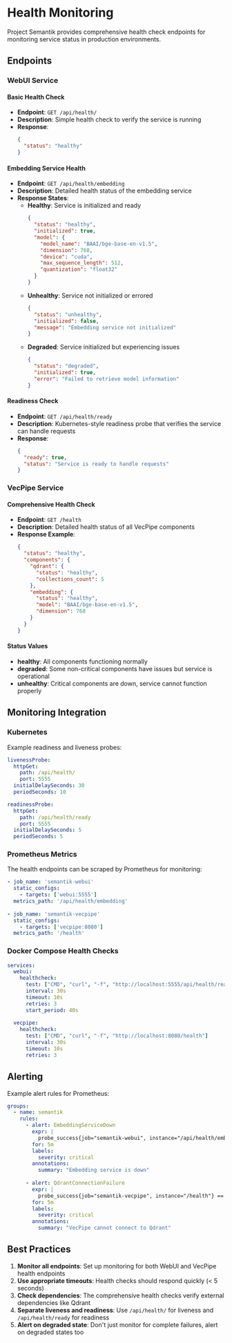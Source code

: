 # Health Monitoring

Project Semantik provides comprehensive health check endpoints for monitoring service status in production environments.

## Endpoints

### WebUI Service

#### Basic Health Check
- **Endpoint**: `GET /api/health/`
- **Description**: Simple health check to verify the service is running
- **Response**: 
  ```json
  {
    "status": "healthy"
  }
  ```

#### Embedding Service Health
- **Endpoint**: `GET /api/health/embedding`
- **Description**: Detailed health status of the embedding service
- **Response States**:
  - **Healthy**: Service is initialized and ready
    ```json
    {
      "status": "healthy",
      "initialized": true,
      "model": {
        "model_name": "BAAI/bge-base-en-v1.5",
        "dimension": 768,
        "device": "cuda",
        "max_sequence_length": 512,
        "quantization": "float32"
      }
    }
    ```
  - **Unhealthy**: Service not initialized or errored
    ```json
    {
      "status": "unhealthy",
      "initialized": false,
      "message": "Embedding service not initialized"
    }
    ```
  - **Degraded**: Service initialized but experiencing issues
    ```json
    {
      "status": "degraded",
      "initialized": true,
      "error": "Failed to retrieve model information"
    }
    ```

#### Readiness Check
- **Endpoint**: `GET /api/health/ready`
- **Description**: Kubernetes-style readiness probe that verifies the service can handle requests
- **Response**:
  ```json
  {
    "ready": true,
    "status": "Service is ready to handle requests"
  }
  ```

### VecPipe Service

#### Comprehensive Health Check
- **Endpoint**: `GET /health`
- **Description**: Detailed health status of all VecPipe components
- **Response Example**:
  ```json
  {
    "status": "healthy",
    "components": {
      "qdrant": {
        "status": "healthy",
        "collections_count": 5
      },
      "embedding": {
        "status": "healthy",
        "model": "BAAI/bge-base-en-v1.5",
        "dimension": 768
      }
    }
  }
  ```

#### Status Values
- **healthy**: All components functioning normally
- **degraded**: Some non-critical components have issues but service is operational
- **unhealthy**: Critical components are down, service cannot function properly

## Monitoring Integration

### Kubernetes

Example readiness and liveness probes:

```yaml
livenessProbe:
  httpGet:
    path: /api/health/
    port: 5555
  initialDelaySeconds: 30
  periodSeconds: 10

readinessProbe:
  httpGet:
    path: /api/health/ready
    port: 5555
  initialDelaySeconds: 5
  periodSeconds: 5
```

### Prometheus Metrics

The health endpoints can be scraped by Prometheus for monitoring:

```yaml
- job_name: 'semantik-webui'
  static_configs:
    - targets: ['webui:5555']
  metrics_path: '/api/health/embedding'
  
- job_name: 'semantik-vecpipe'  
  static_configs:
    - targets: ['vecpipe:8080']
  metrics_path: '/health'
```

### Docker Compose Health Checks

```yaml
services:
  webui:
    healthcheck:
      test: ["CMD", "curl", "-f", "http://localhost:5555/api/health/ready"]
      interval: 30s
      timeout: 10s
      retries: 3
      start_period: 40s
      
  vecpipe:
    healthcheck:
      test: ["CMD", "curl", "-f", "http://localhost:8080/health"]
      interval: 30s
      timeout: 10s
      retries: 3
```

## Alerting

Example alert rules for Prometheus:

```yaml
groups:
  - name: semantik
    rules:
      - alert: EmbeddingServiceDown
        expr: |
          probe_success{job="semantik-webui", instance="/api/health/embedding"} == 0
        for: 5m
        labels:
          severity: critical
        annotations:
          summary: "Embedding service is down"
          
      - alert: QdrantConnectionFailure
        expr: |
          probe_success{job="semantik-vecpipe", instance="/health"} == 0
        for: 5m
        labels:
          severity: critical
        annotations:
          summary: "VecPipe cannot connect to Qdrant"
```

## Best Practices

1. **Monitor all endpoints**: Set up monitoring for both WebUI and VecPipe health endpoints
2. **Use appropriate timeouts**: Health checks should respond quickly (< 5 seconds)
3. **Check dependencies**: The comprehensive health checks verify external dependencies like Qdrant
4. **Separate liveness and readiness**: Use `/api/health/` for liveness and `/api/health/ready` for readiness
5. **Alert on degraded state**: Don't just monitor for complete failures, alert on degraded states too